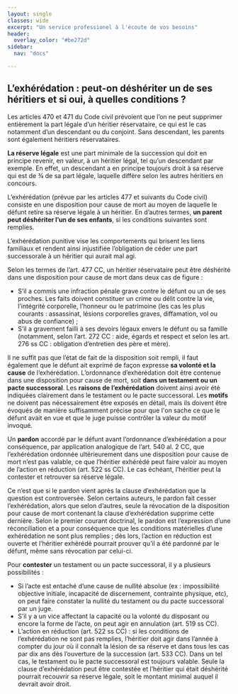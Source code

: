 ```yaml
---
layout: single
classes: wide
excerpt: "Un service professionel à l'écoute de vos besoins"
header:
  overlay_color: "#be272d"
sidebar:
  nav: "docs"

---
```


## L’exhérédation : peut-on déshériter un de ses héritiers et si oui, à quelles conditions ?

Les articles 470 et 471 du Code civil prévoient que l’on ne peut supprimer
entièrement la part légale d’un héritier réservataire, ce qui est le cas notamment
d’un descendant ou du conjoint. Sans descendant, les parents sont également
héritiers réservataires.

**La réserve légale** est une part minimale de la succession qui doit en principe
revenir, en valeur, à un héritier légal, tel qu’un descendant par exemple. En effet,
un descendant a en principe toujours droit à sa réserve qui est de ¾ de sa part
légale, laquelle diffère selon les autres héritiers en concours.

L’exhérédation (prévue par les articles 477 et suivants du Code civil) consiste en
une disposition pour cause de mort au moyen de laquelle le défunt retire sa réserve
légale à un héritier. En d’autres termes, **un parent peut déshériter l’un de ses
enfants**, si les conditions suivantes sont remplies.

L’exhérédation punitive vise les comportements qui brisent les liens familiaux et
rendent ainsi injustifiée l’obligation de céder une part successorale à un héritier qui
aurait mal agi.

Selon les termes de l’art. 477 CC, un héritier réservataire peut être déshérité dans
une disposition pour cause de mort dans deux cas de figure :

- S’il a commis une infraction pénale grave contre le défunt ou un de ses
proches. Les faits doivent constituer un crime ou délit contre la vie, l’intégrité
corporelle, l’honneur ou le patrimoine (les cas les plus courants : assassinat, lésions
corporelles graves, diffamation, vol ou abus de confiance) ;
- S’il a gravement failli à ses devoirs légaux envers le défunt ou sa famille
(notamment, selon l’art. 272 CC : aide, égards et respect et selon les art. 276 ss
CC : obligation d’entretien des père et mère).

Il ne suffit pas que l’état de fait de la disposition soit rempli, il faut également que
le défunt ait exprimé de façon expresse **sa volonté et la cause** de l’exhérédation.
L’ordonnance d’exhérédation doit être contenue dans une disposition pour cause
de mort, soit **dans un testament ou un pacte successoral**. Les **raisons de
l’exhérédation** doivent ainsi avoir été indiquées clairement dans le testament ou
le pacte successoral. Les **motifs** ne doivent pas nécessairement être exposés en
détail, mais ils doivent être évoqués de manière suffisamment précise pour que
l'on sache ce que le défunt avait en vue et que le juge puisse contrôler la valeur du
motif invoqué.

Un **pardon** accordé par le défunt avant l’ordonnance d’exhérédation a pour
conséquence, par application analogique de l’art. 540 al. 2 CC, que l’exhérédation
ordonnée ultérieurement dans une disposition pour cause de mort n’est pas
valable, ce que l’héritier exhérédé peut faire valoir au moyen de l’action en
réduction (art. 522 ss CC). Le cas échéant, l’héritier peut la contester et retrouver
sa réserve légale.

Ce n’est que si le pardon vient après la clause d’exhérédation que la question est
controversée. Selon certains auteurs, le pardon fait cesser l’exhérédation, alors que
selon d’autres, seule la révocation de la disposition pour cause de mort contenant
la clause d’exhérédation supprime cette dernière. Selon le premier courant
doctrinal, le pardon est l’expression d’une réconciliation et a pour conséquence
que les conditions matérielles d’une exhérédation ne sont plus remplies ; dès lors,
l’action en réduction est ouverte et l’héritier exhérédé pourrait prouver qu’il a été
pardonné par le défunt, même sans révocation par celui-ci.

Pour **contester** un testament ou un pacte successoral, il y a plusieurs possibilités :

- Si l’acte est entaché d’une cause de nullité absolue (ex : impossibilité objective
initiale, incapacité de discernement, contrainte physique, etc), on peut faire
constater la nullité du testament ou du pacte successoral par un juge.
- S’il y a un vice affectant la capacité ou la volonté du disposant ou encore la forme
de l’acte, on peut agir en annulation (art. 519 ss CC).
- L’action en réduction (art. 522 ss CC) : si les conditions de l’exhérédation ne sont
pas remplies, l’héritier doit agir dans l’année à compter du jour où il connaît la
lésion de sa réserve et dans tous les cas par dix ans dès l’ouverture de la succession
(art. 533 CC). Dans un tel cas, le testament ou le pacte successoral est toujours
valable. Seule la clause d’exhérédation peut être contestée et l’héritier qui était
déshérité pourrait recouvrir sa réserve légale, soit le montant minimal auquel il
devrait avoir droit.

